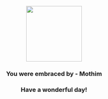 <p align="center">
    <img src="https://raw.githubusercontent.com/PokeAPI/sprites/master/sprites/pokemon/414.png" width="150" height="150">
</p>
<h3 align="center">You were embraced by - <b>Mothim</b></h3>
<h3 align="center">Have a wonderful day!</h3>
